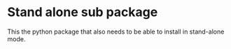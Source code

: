 # Stand alone sub package

This the python package that also needs to be able to install in stand-alone mode.